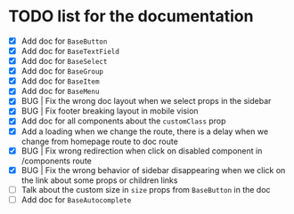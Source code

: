 # TODO list for the documentation

- [x] Add doc for `BaseButton`
- [x] Add doc for `BaseTextField`
- [x] Add doc for `BaseSelect`
- [x] Add doc for `BaseGroup`
- [x] Add doc for `BaseItem` 
- [x] Add doc for `BaseMenu`
- [x] BUG | Fix the wrong doc layout when we select props in the sidebar
- [x] BUG | Fix footer breaking layout in mobile vision
- [x] Add doc for all components about the `customClass` prop
- [x] Add a loading when we change the route, there is a delay when we change from homepage route to doc route
- [x] BUG | Fix wrong redirection when click on disabled component in /components route
- [x] BUG | Fix the wrong behavior of sidebar disappearing when we click on the link about some props or children links
- [ ] Talk about the custom size in `size` props from `BaseButton` in the doc
- [ ] Add doc for `BaseAutocomplete`